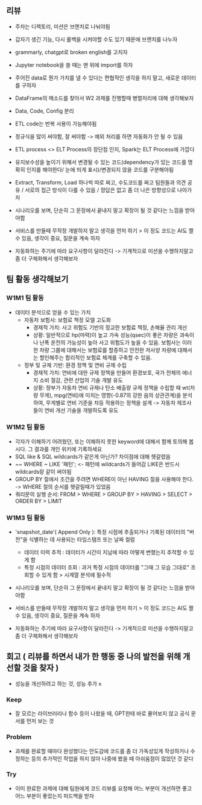 ## 리뷰
- 주차는 디렉토리, 미션은 브랜치로 나눠야됨
- 갑자기 생긴 기능, 다시 롤백을 시켜야할 수도 있기 때문에 브랜치를 나누자
- grammarly, chatgpt로 broken english를 고치자
- Jupyter notebook을 쓸 때는 맨 위에 import를 하자
- 주어진 data로 뭔가 가치를 낼 수 있다는 편협적인 생각을 하지 말고, 새로운 데이터를 구하자
- DataFrame의 메소드를 찾아서 W2 과제를 진행할때 병렬처리에 대해 생각해보자
- Data, Code, Config 분리
- ETL code는 반복 사용이 가능해야됨
- 정규식을 많이 써야함, 잘 써야함 -> 예외 처리를 하면 자동화가 안 될 수 있음
- ETL process <> ELT Process의 장단점 인지, Spark는 ELT Process에 가깝다
- 유지보수성을 높이기 위해서 변경될 수 있는 코드(dependency가 있는 코드를 명확히 인지를 해야한다/ 눈에 띄게 표시)/변경되지 않을 코드를 구분해야됨
- Extract, Transform, Load 하나씩 따로 짜고, 수도코드를 짜고 팀원들과 의견 공유 / 서로의 접근 방식이 다를 수 있음 / 정답은 없고 좀 더 나은 방향성으로 나아가자

- 시나리오를 보며, 단순히 그 문장에서 끝내지 말고 확장이 될 것 같다는 느낌을 받아야함
- 서비스를 만들때 무작정 개발하지 말고 생각을 먼저 하기 > 이 정도 코드는 AI도 짤 수 있음, 생각이 중요, 질문을 계속 하자
- 자동화하는 주기에 따라 요구사항이 달라진다 -> 기계적으로 미션을 수행하지말고 좀 더 구체화해서 생각해보자

## 팀 활동 생각해보기

### W1M1 팀 활동
- 데이터 분석으로 얻을 수 있는 가치
  - 자동차 보험사: 보험료 책정 모델 고도화
    - 경제적 가치: 사고 위험도 기반의 정교한 보험료 책정, 손해율 관리 개선
    - 상황: 일반적으로 hp(마력)이 높고 가속 성능(qsec)이 좋은 차량은 과속이나 난폭 운전의 가능성이 높아 사고 위험도가 높을 수 있음. 보험사는 이러한 차량 그룹에 대해서는 보험료를 할증하고 안전한 저사양 차량에 대해서는 할인해주는 합리적인 보험료 체계를 구축할 수 있음.
  - 정부 및 규제 기반: 환경 정책 및 연비 규제 수립
    - 경제적 가치: 연비에 대한 규제 정책을 만들어 환경보호, 국가 전체의 에너지 소비 절감, 관련 산업의 기술 개발 유도
    - 상황: 정부가 자동차 연비 규제나 탄소 배출량 규제 정책을 수립할 때 wt(차량 무게), mpg(연비)에 미치는 영향(-0.87의 강한 음의 상관관계)을 분석하여, 무게별로 연비 기준을 차등 적용하는 정책을 설계 -> 자동차 제조사들이 연비 개선 기술을 개발하도록 유도

### W1M2 팀 활동
- 각자가 이해하기 어려웠던, 또는 이해하지 못한 keyword에 대해서 함께 토의해 봅시다. 그 결과를 개인 위키에 기록하세요
- SQL like & SQL wildcards가 같은게 아닌가? 차이점에 대해 헷갈렸음
- ~~ WHERE ~ LIKE '패턴'; <- 패턴에 wildcards가 들어감 LIKE은 반드시 wildcards랑 같이 써야됨
- GROUP BY 절에서 조건을 주려면 WHERE이 아닌 HAVING 절을 사용해야 한다. -> WHERE 절의 순서를 헷갈릴때가 있었음
- 쿼리문의 실행 순서: FROM > WHERE > GROUP BY > HAVING > SELECT > ORDER BY > LIMIT

### W1M3 팀 활동
- 'snapshot_date'( Append Only ): 특정 시점에 추출되거나 기록된 데이터의 "버전"을 식별하는 데 사용되는 타임스탬프 또는 날짜 컬럼
   - 데이터 이력 추적 : 데이터가 시간이 지남에 따라 어떻게 변했는지 추적할 수 있게 함
   - 특정 시점의 데이터 조회 : 과거 특정 시점의 데이터를 "그때 그 모습 그대로" 조회할 수 있게 함 > 시계열 분석에 필수적

- 시나리오를 보며, 단순히 그 문장에서 끝내지 말고 확장이 될 것 같다는 느낌을 받아야함
- 서비스를 만들때 무작정 개발하지 말고 생각을 먼저 하기 > 이 정도 코드는 AI도 짤 수 있음, 생각이 중요, 질문을 계속 하자
- 자동화하는 주기에 따라 요구사항이 달라진다 -> 기계적으로 미션을 수행하지말고 좀 더 구체화해서 생각해보자


## 회고 ( 리뷰를 하면서 내가 한 행동 중 나의 발전을 위해 개선할 것을 찾자 )
- 성능을 개선하려고 하는 것, 성능 추가 x
  
### Keep
- 잘 모르는 라이브러리나 함수 등이 나왔을 때, GPT한테 바로 물어보지 않고 공식 문서를 먼저 보는 것

### Problem
- 과제를 완료할 때마다 완성했다는 안도감에 코드를 좀 더 가독성있게 작성하거나 수정하는 등의 추가적인 작업을 하지 않아 나중에 봤을 때 아쉬움점이 많았던 것 같다

### Try
- 이미 완료한 과제에 대해 팀원에게 코드 리뷰를 요청해 어느 부분이 개선하면 좋고 어느 부분이 좋았는지 피드백을 받자
